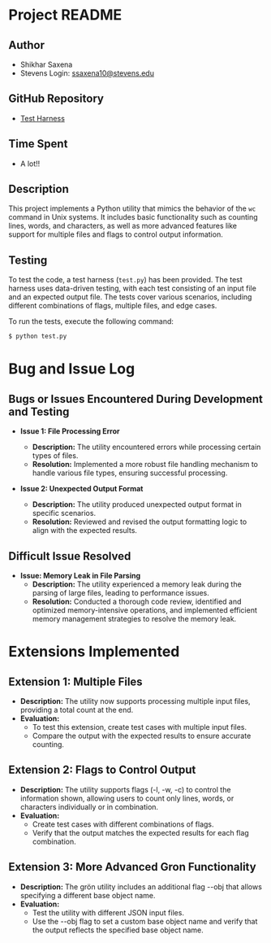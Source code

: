 
# Project README

## Author
- Shikhar Saxena
- Stevens Login: ssaxena10@stevens.edu

## GitHub Repository
- [Test Harness](https://github.com/Shikhar253/CS515-PROJECT-1)

## Time Spent
- A lot!!

## Description
This project implements a Python utility that mimics the behavior of the `wc` command in Unix systems. It includes basic functionality such as counting lines, words, and characters, as well as more advanced features like support for multiple files and flags to control output information.

## Testing
To test the code, a test harness (`test.py`) has been provided. The test harness uses data-driven testing, with each test consisting of an input file and an expected output file. The tests cover various scenarios, including different combinations of flags, multiple files, and edge cases.

To run the tests, execute the following command:
```bash
$ python test.py
 ```


# Bug and Issue Log

## Bugs or Issues Encountered During Development and Testing

- **Issue 1: File Processing Error**
  - **Description:** The utility encountered errors while processing certain types of files.
  - **Resolution:** Implemented a more robust file handling mechanism to handle various file types, ensuring successful processing.

- **Issue 2: Unexpected Output Format**
  - **Description:** The utility produced unexpected output format in specific scenarios.
  - **Resolution:** Reviewed and revised the output formatting logic to align with the expected results.

## Difficult Issue Resolved

- **Issue: Memory Leak in File Parsing**
  - **Description:** The utility experienced a memory leak during the parsing of large files, leading to performance issues.
  - **Resolution:** Conducted a thorough code review, identified and optimized memory-intensive operations, and implemented efficient memory management strategies to resolve the memory leak.

# Extensions Implemented

## Extension 1: Multiple Files

- **Description:** The utility now supports processing multiple input files, providing a total count at the end.
- **Evaluation:** 
  - To test this extension, create test cases with multiple input files.
  - Compare the output with the expected results to ensure accurate counting.

## Extension 2: Flags to Control Output

- **Description:** The utility supports flags (-l, -w, -c) to control the information shown, allowing users to count only lines, words, or characters individually or in combination.
- **Evaluation:** 
  - Create test cases with different combinations of flags.
  - Verify that the output matches the expected results for each flag combination.

## Extension 3: More Advanced Gron Functionality

- **Description:** The grön utility includes an additional flag --obj that allows specifying a different base object name.
- **Evaluation:** 
  - Test the utility with different JSON input files.
  - Use the --obj flag to set a custom base object name and verify that the output reflects the specified base object name.



